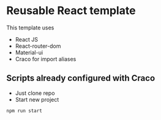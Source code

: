 # Reusable React template

This template uses 
- React JS
- React-router-dom
- Material-ui
- Craco for import aliases

## Scripts already configured with Craco

- Just clone repo
- Start new project

`npm run start`

